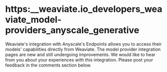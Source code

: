 # https:\_\_weaviate.io_developers_weaviate_model-providers_anyscale_generative

Weaviate's integration with Anyscale's Endpoints allows you to access their models' capabilities directly from Weaviate. The model provider integration pages are new and still undergoing improvements. We would like to hear from you about your experiences with this integration. Please post your feedback in the comments section below.
